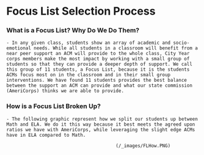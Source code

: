 # Focus List Selection Process

### What is a Focus List? Why Do We Do Them?

    - In any given class, students show an array of academic and socio-emotional needs​. While all students in a classroom will benefit from a near peer support an ACM will provide to the whole class, City Year corps members make the most impact by working with a small group of students so that they can provide a deeper depth of support. We call this group of 11 students, a Focus List, because it is the students ACMs focus most on in the classroom and in their small group interventions. We have found 11 students provides the best balance between the support an ACM can provide and what our state commission (AmeriCorps) thinks we are able to provide.   

### How is a Focus List Broken Up?

    - The following graphic represent how we split our students up between Math and ELA. We do it this way because it best meets the agreed upon ratios we have with AmeriCorps, while leveraging the slight edge ACMs have in ELA compared to Math.  
                                            
                                            (/_images/FLHow.PNG)